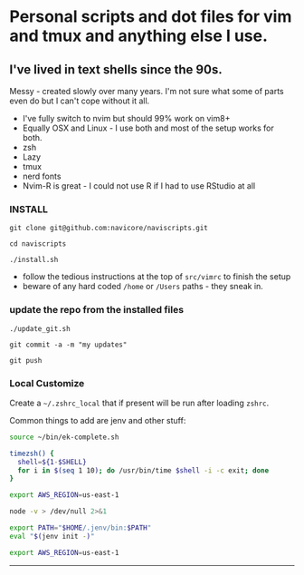 Personal scripts and dot files for vim and tmux and anything else I use.
============

I've lived in text shells since the 90s.
------------

Messy - created slowly over many years.  I'm not sure what some of parts
even do but I can't cope without it all.

* I've fully switch to nvim but should 99% work on vim8+
* Equally OSX and Linux - I use both and most of the setup works for both.
* zsh
* Lazy
* tmux
* nerd fonts
* Nvim-R is great - I could not use R if I had to use RStudio at all


### INSTALL

`git clone git@github.com:navicore/naviscripts.git`

`cd naviscripts`

`./install.sh`

* follow the tedious instructions at the top of `src/vimrc` to finish the setup
* beware of any hard coded `/home` or `/Users` paths - they sneak in.

### update the repo from the installed files

`./update_git.sh`

`git commit -a -m "my updates"`

`git push`

### Local Customize

Create a `~/.zshrc_local` that if present will be run after loading `zshrc`.

Common things to add are jenv and other stuff:

```bash
source ~/bin/ek-complete.sh

timezsh() {
  shell=${1-$SHELL}
  for i in $(seq 1 10); do /usr/bin/time $shell -i -c exit; done
}

export AWS_REGION=us-east-1    

node -v > /dev/null 2>&1

export PATH="$HOME/.jenv/bin:$PATH"
eval "$(jenv init -)"

export AWS_REGION=us-east-1 
```

--------

